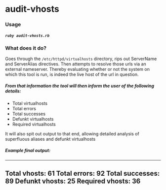# audit-vhosts

### Usage

##### `ruby audit-vhosts.rb`

### What does it do?

Goes through the `/etc/httpd/virtualhosts` directory, rips out ServerName and ServerAlias directives. Then attempts to resolve those urls via an external nameserver. Thereby evaluating whether or not the system on which this tool is run, is indeed the live host of the url in question. 

##### From that information the tool will then inform the user of the following details:
* Total virtualhosts
* Total errors 
* Total successes
* Defunkt virtualhosts
* Required virtualhosts

It will also spit out output to that end, allowing detailed analysis of superfluous aliases and defunkt virtualhosts

##### Example final output:
----------
Total vhosts: 61
Total errors: 92
Total successes: 89
Defunkt vhosts: 25
Required vhosts: 36
----------
